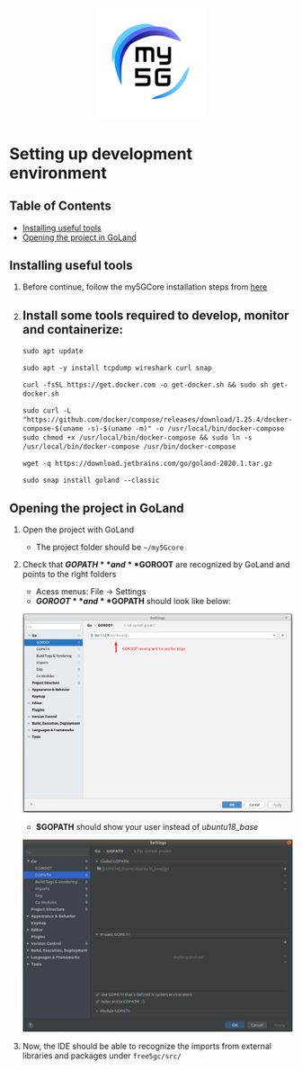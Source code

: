 <div align="center">

<a href="https://github.com/LABORA-INF-UFG/my5Gcore"><img width="40%" src="../figs/my5g-logo.png" alt="free5GC"/></a>
</div> 

# Setting up development environment

## Table of Contents

<!-- START doctoc generated TOC please keep comment here to allow auto update -->
<!-- DON'T EDIT THIS SECTION, INSTEAD RE-RUN doctoc TO UPDATE -->

- [Installing useful tools](#installing-useful-tools)
- [Opening the project in GoLand](#opening-the-project-in-goland)

<!-- END doctoc generated TOC please keep comment here to allow auto update -->


## Installing useful tools

1. Before continue, follow the my5GCore installation steps from [here](core-install.md)

2. Install some tools required to develop, monitor and containerize:
    -
    ```
    sudo apt update
    ```
    ```
    sudo apt -y install tcpdump wireshark curl snap
    ```
    ```
    curl -fsSL https://get.docker.com -o get-docker.sh && sudo sh get-docker.sh
    ```
    ```
    sudo curl -L "https://github.com/docker/compose/releases/download/1.25.4/docker-compose-$(uname -s)-$(uname -m)" -o /usr/local/bin/docker-compose
    sudo chmod +x /usr/local/bin/docker-compose && sudo ln -s /usr/local/bin/docker-compose /usr/bin/docker-compose
    ```

    ```
    wget -q https://download.jetbrains.com/go/goland-2020.1.tar.gz
    ```

    ```
    sudo snap install goland --classic
    ```

## Opening the project in GoLand

1. Open the project with GoLand 
    - The project folder should be `~/my5Gcore`

2. Check that **$GOPATH** and **$GOROOT** are recognized by GoLand and points to the right folders
    - Acess menus: File -> Settings
    - **$GOROOT** and **$GOPATH** should look like below:
    
    ![$GOROOT](../figs/setup-dev-workflow-1.png)
    
    - **$GOPATH** should show your user instead of _ubuntu18_base_
    
    ![2](../figs/setup-dev-workflow-2.png)

3. Now, the IDE should be able to recognize the imports from external libraries and packages under `free5gc/src/`

<!-- ## Running NF components in GoLand

1. On the Project View on the left, navigate through the component you want to run

![Selecionando o arquivo ".go" no projeto](../figs/setup-dev-workflow-3.png)

2. Right click on the component (*.go) and choose RUN
    - Optional: Use the CTRL + F9 (shortcut)

3. After this, the run window will show

![run](../figs/setup-dev-workflow-4.jpeg)


4. Now the “command” will be available on the toolbar

![5](../figs/setup-dev-workflow-5.png)

5. Next time just choose the command in the toolbar and run or debug clicking on the buttons

![6](../figs/setup-dev-workflow-6.png)

6. To stop a running or debugging component click the Stop button on the toolbar

![7](../figs/setup-dev-workflow-7.png)

Obs: Do the same for the other NF components. All the components are in `free5gc/src/{component}/{component}.go`. For example, SMF is in `free5gc/src/smf/smf.go`.

## Debugging

1. To start debugging some component since the beginning, you must set a breakpoint on the main function in the main package of the component.

    - For example, to start debugging the AUSF, set a breakpoint in the first line of code of the main function of the `free5gc/src/ausf/ausf.go` file.

![8](../figs/setup-dev-workflow-8.png)


## Steps to try out Ping

1. To setup development environment (With network interfaces and namespaces)
```
cd ~/go/src/free5gc
sudo ./setup_dev.sh up
```


2. Run the core (Runs UPF in namespace UPFns and other NFs in default namespace)
```
sudo ./run.sh
```


3. Run GoLand in UE namespace (Required to debug UE)
```
sudo ip netns exec UEns goland
# now you can debug the UE using the IDE
# on the running/debugging command you have to append the args --ping=5
# this args tells UE to run the ping routine
```


4. Monitor network traffic in UE with Wireshark
```
sudo ip netns exec UEns wireshark
# choose interface any
# useful filter to use in wireshark: ip.addr == 192.168.127.1 or ip.addr == 192.168.127.2 or ip.addr == 60.60.0.0/16 and !ssdp and !mdnp and !arp
```

5. Run UE on terminal
```
cd ~/src/go/free5gc
go build -o ./bin/ue -x src/ue/ue.go
sudo ip netns exec UEns ./bin/ue
```

6. To shutdown the interfaces and namespaces
```
cd ./go/src/free5gc/
sudo ./setup_dev.sh down
``` -->
